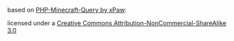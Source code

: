 based on [PHP-Minecraft-Query by xPaw](https://github.com/xPaw/PHP-Minecraft-Query):

licensed under a [Creative Commons Attribution-NonCommercial-ShareAlike 3.0](http://creativecommons.org/licenses/by-nc-sa/3.0/)
